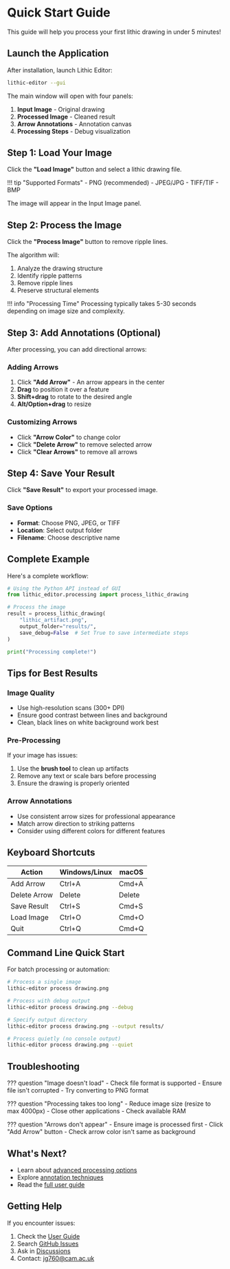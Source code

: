 # Quick Start Guide

This guide will help you process your first lithic drawing in under 5 minutes!

## Launch the Application

After installation, launch Lithic Editor:

```bash
lithic-editor --gui
```

The main window will open with four panels:

1. **Input Image** - Original drawing
2. **Processed Image** - Cleaned result
3. **Arrow Annotations** - Annotation canvas
4. **Processing Steps** - Debug visualization

## Step 1: Load Your Image

Click the **"Load Image"** button and select a lithic drawing file.

!!! tip "Supported Formats"
    - PNG (recommended)
    - JPEG/JPG
    - TIFF/TIF
    - BMP

The image will appear in the Input Image panel.

## Step 2: Process the Image

Click the **"Process Image"** button to remove ripple lines.

The algorithm will:
1. Analyze the drawing structure
2. Identify ripple patterns
3. Remove ripple lines
4. Preserve structural elements

!!! info "Processing Time"
    Processing typically takes 5-30 seconds depending on image size and complexity.

## Step 3: Add Annotations (Optional)

After processing, you can add directional arrows:

### Adding Arrows

1. Click **"Add Arrow"** - An arrow appears in the center
2. **Drag** to position it over a feature
3. **Shift+drag** to rotate to the desired angle
4. **Alt/Option+drag** to resize

### Customizing Arrows

- Click **"Arrow Color"** to change color
- Click **"Delete Arrow"** to remove selected arrow
- Click **"Clear Arrows"** to remove all arrows

## Step 4: Save Your Result

Click **"Save Result"** to export your processed image.

### Save Options

- **Format**: Choose PNG, JPEG, or TIFF
- **Location**: Select output folder
- **Filename**: Choose descriptive name

## Complete Example

Here's a complete workflow:

```python
# Using the Python API instead of GUI
from lithic_editor.processing import process_lithic_drawing

# Process the image
result = process_lithic_drawing(
    "lithic_artifact.png",
    output_folder="results/",
    save_debug=False  # Set True to save intermediate steps
)

print("Processing complete!")
```

## Tips for Best Results

### Image Quality
- Use high-resolution scans (300+ DPI)
- Ensure good contrast between lines and background
- Clean, black lines on white background work best

### Pre-Processing
If your image has issues:
1. Use the **brush tool** to clean up artifacts
2. Remove any text or scale bars before processing
3. Ensure the drawing is properly oriented

### Arrow Annotations
- Use consistent arrow sizes for professional appearance
- Match arrow direction to striking patterns
- Consider using different colors for different features

## Keyboard Shortcuts

| Action | Windows/Linux | macOS |
|--------|--------------|-------|
| Add Arrow | Ctrl+A | Cmd+A |
| Delete Arrow | Delete | Delete |
| Save Result | Ctrl+S | Cmd+S |
| Load Image | Ctrl+O | Cmd+O |
| Quit | Ctrl+Q | Cmd+Q |

## Command Line Quick Start

For batch processing or automation:

```bash
# Process a single image
lithic-editor process drawing.png

# Process with debug output
lithic-editor process drawing.png --debug

# Specify output directory
lithic-editor process drawing.png --output results/

# Process quietly (no console output)
lithic-editor process drawing.png --quiet
```

## Troubleshooting

??? question "Image doesn't load"
    - Check file format is supported
    - Ensure file isn't corrupted
    - Try converting to PNG format

??? question "Processing takes too long"
    - Reduce image size (resize to max 4000px)
    - Close other applications
    - Check available RAM

??? question "Arrows don't appear"
    - Ensure image is processed first
    - Click "Add Arrow" button
    - Check arrow color isn't same as background

## What's Next?

- Learn about [advanced processing options](../user-guide/processing.md)
- Explore [annotation techniques](../user-guide/annotations.md)
- Read the [full user guide](../user-guide/overview.md)

## Getting Help

If you encounter issues:

1. Check the [User Guide](../user-guide/overview.md)
2. Search [GitHub Issues](https://github.com/JasonGellis/lithic-editor/issues)
3. Ask in [Discussions](https://github.com/JasonGellis/lithic-editor/discussions)
4. Contact: jg760@cam.ac.uk